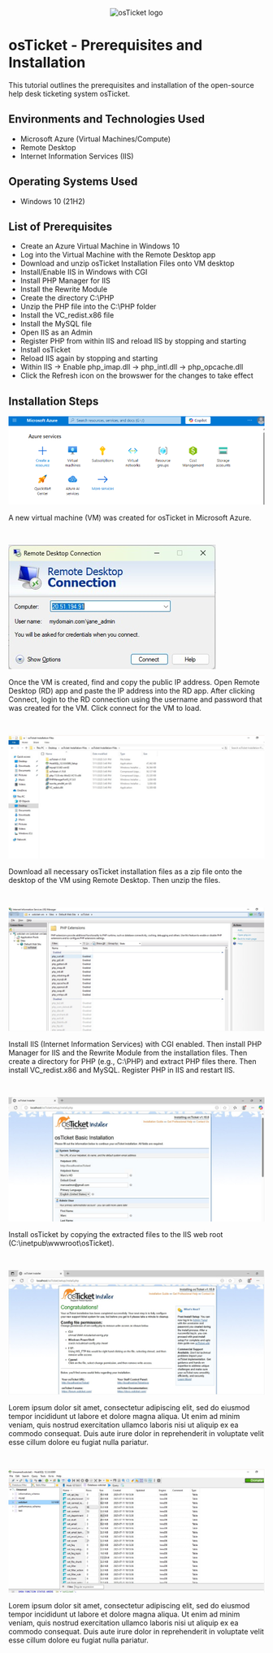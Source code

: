 <p align="center">
<img src="https://i.imgur.com/Clzj7Xs.png" alt="osTicket logo"/>
</p>

<h1>osTicket - Prerequisites and Installation</h1>
This tutorial outlines the prerequisites and installation of the open-source help desk ticketing system osTicket.<br />


<h2>Environments and Technologies Used</h2>

- Microsoft Azure (Virtual Machines/Compute)
- Remote Desktop
- Internet Information Services (IIS)

<h2>Operating Systems Used </h2>

- Windows 10</b> (21H2)

<h2>List of Prerequisites</h2>

- Create an Azure Virtual Machine in Windows 10
- Log into the Virtual Machine with the Remote Desktop app
- Download and unzip osTicket Installation Files onto VM desktop
- Install/Enable IIS in Windows with CGI
- Install PHP Manager for IIS
- Install the Rewrite Module
- Create the directory C:\PHP
- Unzip the PHP file into the C:\PHP folder
- Install the VC_redist.x86 file
- Install the MySQL file
- Open IIS as an Admin
- Register PHP from within IIS and reload IIS by stopping and starting
- Install osTicket
- Reload IIS again by stopping and starting
- Within IIS -> Enable php_imap.dll -> php_intl.dll -> php_opcache.dll
- Click the Refresh icon on the browswer for the changes to take effect

<h2>Installation Steps</h2>

![image URL](https://github.com/marceatmon/osticket-prereqs/blob/main/Azure.png)
</p>
<p>
A new virtual machine (VM) was created for osTicket in Microsoft Azure.
</p>
<br />

![image URL](https://github.com/marceatmon/osticket-prereqs/blob/main/Remote%20Dekstop.jpg)
</p>
<p>
Once the VM is created, find and copy the public IP address. Open Remote Desktop (RD) app and paste the IP address into the RD app. After clicking Connect, login to the RD connection using the username and password that was created for the VM. Click connect for the VM to load.
</p>
<br />

![image URL](https://github.com/marceatmon/osticket-prereqs/blob/main/osTicket%20Installation%20Files.jpg?raw=true)
</p>
<p>
Download all necessary osTicket installation files as a zip file onto the desktop of the VM using Remote Desktop. Then unzip the files.
</p>
<br />

![image URL](https://github.com/marceatmon/osticket-prereqs/blob/main/Enabling%20PHP%20extensions%20in%20IIS.jpg?raw=true)
</p>
<p>
Install IIS (Internet Information Services) with CGI enabled. Then install PHP Manager for IIS and the Rewrite Module from the installation files. Then create a directory for PHP (e.g., C:\PHP) and extract PHP files there. Then install VC_redist.x86 and MySQL. Register PHP in IIS and restart IIS.
</p>
<br />

![image URL](https://github.com/marceatmon/osticket-prereqs/blob/main/OsTicket%20Install.jpg?raw=true)
</p>
<p>
Install osTicket by copying the extracted files to the IIS web root (C:\inetpub\wwwroot\osTicket).
</p>
<br />

![image URL](https://github.com/marceatmon/osticket-prereqs/blob/main/OsTicket%20Install%20Completed.jpg?raw=true)
</p>
<p>
Lorem ipsum dolor sit amet, consectetur adipiscing elit, sed do eiusmod tempor incididunt ut labore et dolore magna aliqua. Ut enim ad minim veniam, quis nostrud exercitation ullamco laboris nisi ut aliquip ex ea commodo consequat. Duis aute irure dolor in reprehenderit in voluptate velit esse cillum dolore eu fugiat nulla pariatur.
</p>
<br />

![image URL](https://github.com/marceatmon/osticket-prereqs/blob/main/Heidi%20post%20install%20config.jpg?raw=true)
</p>
<p>
Lorem ipsum dolor sit amet, consectetur adipiscing elit, sed do eiusmod tempor incididunt ut labore et dolore magna aliqua. Ut enim ad minim veniam, quis nostrud exercitation ullamco laboris nisi ut aliquip ex ea commodo consequat. Duis aute irure dolor in reprehenderit in voluptate velit esse cillum dolore eu fugiat nulla pariatur.
</p>
<br />
